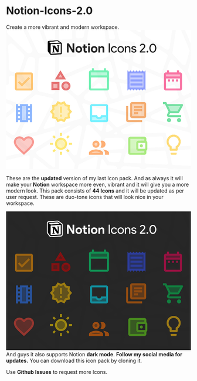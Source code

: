 # Notion-Icons-2.0
Create a more vibrant and modern workspace.
![alt text](/9998.jpg "Notion Icons 2.0")



These are the **updated** version of my last Icon pack. And as always it will make your **Notion** workspace more even, vibrant and it will give you a more modern look. This pack consists of **44 Icons** and it will be updated as per user request. These are duo-tone icons that will look nice in your workspace.

![alt text](/9998-1.jpg "Notion Icons 2.0")
And guys it also supports Notion **dark mode**. **Follow my social media for updates.**
You can download this icon pack by cloning it.

Use **Github Issues** to request more Icons.
